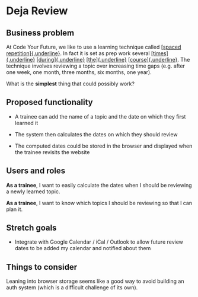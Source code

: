 # Deja Review

## Business problem

At Code Your Future, we like to use a learning technique called [[spaced
repetition]{.underline}](https://en.wikipedia.org/wiki/Spaced_repetition).
In fact it is set as prep work several
[[times]{.underline}](https://curriculum.codeyourfuture.io/html-css/sprints/1/prep/#spaced-repetition)
[[during]{.underline}](https://curriculum.codeyourfuture.io/html-css/sprints/2/prep/#spaced-repetition)
[[the]{.underline}](https://curriculum.codeyourfuture.io/html-css/sprints/3/prep/#spaced-repetition)
[[course]{.underline}](https://curriculum.codeyourfuture.io/html-css/sprints/4/prep/#spaced-repetition).
The technique involves reviewing a topic over increasing time gaps (e.g.
after one week, one month, three months, six months, one year).

What is the **simplest** thing that could possibly work?

## Proposed functionality

- A trainee can add the name of a topic and the date on which they
  first learned it

- The system then calculates the dates on which they should review

- The computed dates could be stored in the browser and displayed when
  the trainee revisits the website

## Users and roles

**As a trainee**, I want to easily calculate the dates when I should be
reviewing a newly learned topic.

**As a trainee**, I want to know which topics I should be reviewing so
that I can plan it.

## Stretch goals

- Integrate with Google Calendar / iCal / Outlook to allow future
  review dates to be added my calendar and notified about them

## Things to consider

Leaning into browser storage seems like a good way to avoid building an
auth system (which is a difficult challenge of its own).
